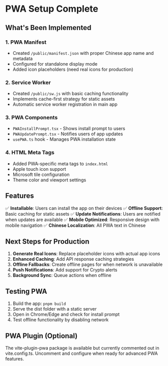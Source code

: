 # PWA Setup Complete

## What's Been Implemented

### 1. PWA Manifest
- Created `/public/manifest.json` with proper Chinese app name and metadata
- Configured for standalone display mode
- Added icon placeholders (need real icons for production)

### 2. Service Worker
- Created `/public/sw.js` with basic caching functionality
- Implements cache-first strategy for static assets
- Automatic service worker registration in main app

### 3. PWA Components
- `PWAInstallPrompt.tsx` - Shows install prompt to users
- `PWAUpdatePrompt.tsx` - Notifies users of app updates
- `usePWA.ts` hook - Manages PWA installation state

### 4. HTML Meta Tags
- Added PWA-specific meta tags to `index.html`
- Apple touch icon support
- Microsoft tile configuration
- Theme color and viewport settings

## Features

✅ **Installable**: Users can install the app on their devices
✅ **Offline Support**: Basic caching for static assets
✅ **Update Notifications**: Users are notified when updates are available
✅ **Mobile Optimized**: Responsive design with mobile navigation
✅ **Chinese Localization**: All PWA text in Chinese

## Next Steps for Production

1. **Generate Real Icons**: Replace placeholder icons with actual app icons
2. **Enhanced Caching**: Add API response caching strategies
3. **Offline Fallbacks**: Create offline pages for when network is unavailable
4. **Push Notifications**: Add support for Crypto alerts
5. **Background Sync**: Queue actions when offline

## Testing PWA

1. Build the app: `pnpm build`
2. Serve the dist folder with a static server
3. Open in Chrome/Edge and check for install prompt
4. Test offline functionality by disabling network

## PWA Plugin (Optional)

The vite-plugin-pwa package is available but currently commented out in vite.config.ts. 
Uncomment and configure when ready for advanced PWA features.
